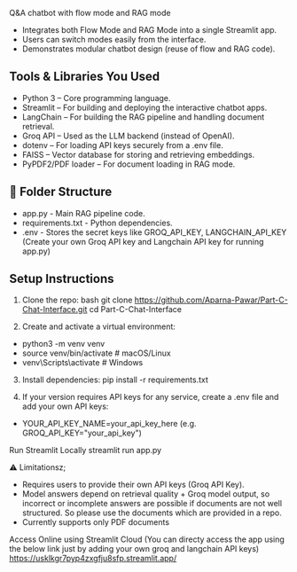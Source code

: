 Q&A chatbot with flow mode and RAG mode 
- Integrates both Flow Mode and RAG Mode into a single Streamlit app.
- Users can switch modes easily from the interface.
- Demonstrates modular chatbot design (reuse of flow and RAG code).

## Tools & Libraries You Used

- Python 3 – Core programming language.
- Streamlit – For building and deploying the interactive chatbot apps.
- LangChain – For building the RAG pipeline and handling document retrieval.
- Groq API – Used as the LLM backend (instead of OpenAI).
- dotenv – For loading API keys securely from a .env file.
- FAISS – Vector database for storing and retrieving embeddings.
- PyPDF2/PDF loader – For document loading in RAG mode.

## 📂 Folder Structure
- app.py - Main RAG pipeline code.
- requirements.txt - Python dependencies.
- .env - Stores the secret keys like GROQ_API_KEY, LANGCHAIN_API_KEY (Create your own Groq API key and Langchain API key for running app.py)

## Setup Instructions

1. Clone the repo:
bash
git clone https://github.com/Aparna-Pawar/Part-C-Chat-Interface.git
cd Part-C-Chat-Interface

2. Create and activate a virtual environment:
- python3 -m venv venv
- source venv/bin/activate   # macOS/Linux
- venv\Scripts\activate      # Windows

3. Install dependencies:
pip install -r requirements.txt

4. If your version requires API keys for any service, create a .env file and add your own API keys:
- YOUR_API_KEY_NAME=your_api_key_here 
  (e.g. GROQ_API_KEY="your_api_key")

Run Streamlit Locally 
streamlit run app.py

⚠️ Limitationsz;
- Requires users to provide their own API keys (Groq API Key).
- Model answers depend on retrieval quality + Groq model output, so incorrect or incomplete answers are possible if documents are not well structured. So please use the documents which are provided in a repo.
- Currently supports only PDF documents

Access Online using Streamlit Cloud (You can directy access the app using the below link just by adding your own groq and langchain API keys)
https://usklkgr7pyp4zxgfju8sfp.streamlit.app/


